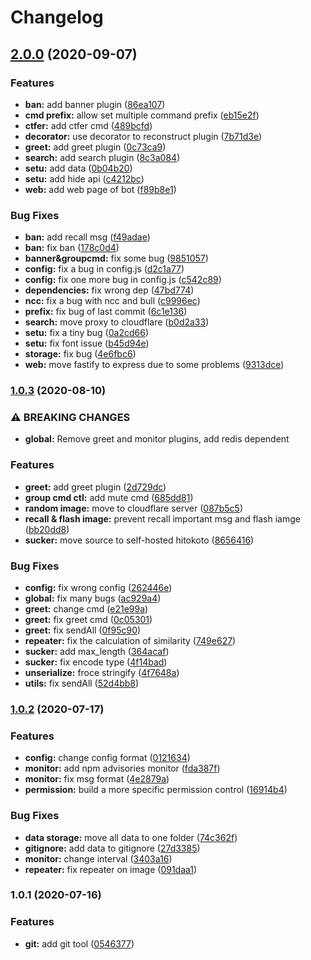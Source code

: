 # Changelog


## [2.0.0](https://github.com/Yoshino-s/buubot2/compare/v1.0.3...v2.0.0) (2020-09-07)


### Features

* **ban:** add banner plugin ([86ea107](https://github.com/Yoshino-s/buubot2/commit/86ea1074edc768c2fa78fe8f2bd157fd52d01e57))
* **cmd prefix:** allow set multiple command prefix ([eb15e2f](https://github.com/Yoshino-s/buubot2/commit/eb15e2f04249ddaa0cf693890ff15b0c839ca4a9))
* **ctfer:** add ctfer cmd ([489bcfd](https://github.com/Yoshino-s/buubot2/commit/489bcfd15617b4fe12d5ee4ecab70703c49d83fa))
* **decorator:** use decorator to reconstruct plugin ([7b71d3e](https://github.com/Yoshino-s/buubot2/commit/7b71d3e162b0a473f87eb56ea626897755e15978))
* **greet:** add greet plugin ([0c73ca9](https://github.com/Yoshino-s/buubot2/commit/0c73ca9c4a7dfab40ddb399972b3a4a9671f459b))
* **search:** add search plugin ([8c3a084](https://github.com/Yoshino-s/buubot2/commit/8c3a0848d17ee980f553b43abbf7a750afe99250))
* **setu:** add data ([0b04b20](https://github.com/Yoshino-s/buubot2/commit/0b04b20501aa0ef2f44ae01410e635654f51f284))
* **setu:** add hide api ([c4212bc](https://github.com/Yoshino-s/buubot2/commit/c4212bc7b4bd274d871a9704f2cfaf0047a52e4a))
* **web:** add web page of bot ([f89b8e1](https://github.com/Yoshino-s/buubot2/commit/f89b8e1899cd41e7634e19bffd9bf10d8d7363a1))


### Bug Fixes

* **ban:** add recall msg ([f49adae](https://github.com/Yoshino-s/buubot2/commit/f49adaeb936edec1c6077c5cb51f4a04d2479f3b))
* **ban:** fix ban ([178c0d4](https://github.com/Yoshino-s/buubot2/commit/178c0d4f9586e5405578aa68b8e9ddd0343351df))
* **banner&groupcmd:** fix some bug ([9851057](https://github.com/Yoshino-s/buubot2/commit/9851057d5a4b308df9477e2bbff5ae8a1b7f335d))
* **config:** fix a bug in config.js ([d2c1a77](https://github.com/Yoshino-s/buubot2/commit/d2c1a77f537fe0c95a973a1f7f689a45cf95a10b))
* **config:** fix one more bug in config.js ([c542c89](https://github.com/Yoshino-s/buubot2/commit/c542c892cdd9dea13c24d6545e36ef6821c0f4c7))
* **dependencies:** fix wrong dep ([47bd774](https://github.com/Yoshino-s/buubot2/commit/47bd7748272b50b1795725d38f26a048865d190b))
* **ncc:** fix a bug with ncc and bull ([c9996ec](https://github.com/Yoshino-s/buubot2/commit/c9996eca5d832ac3fa098f5fcbb5a854e6edcd2d))
* **prefix:** fix bug of last commit ([6c1e136](https://github.com/Yoshino-s/buubot2/commit/6c1e13676663e3e041c6f9c61ad3c3155844abc5))
* **search:** move proxy to cloudflare ([b0d2a33](https://github.com/Yoshino-s/buubot2/commit/b0d2a33457fa1872792b1d42cb41bfaba8199e54))
* **setu:** fix a tiny bug ([0a2cd66](https://github.com/Yoshino-s/buubot2/commit/0a2cd668fa583ee4c38de67f7b12408ecda43975))
* **setu:** fix font issue ([b45d94e](https://github.com/Yoshino-s/buubot2/commit/b45d94e45cc0e656a5e15c497662879b26e854ac))
* **storage:** fix bug ([4e6fbc6](https://github.com/Yoshino-s/buubot2/commit/4e6fbc6300a24c84ae08000fe2cea59f83749782))
* **web:** move fastify to express due to some problems ([9313dce](https://github.com/Yoshino-s/buubot2/commit/9313dce625d5427ffeb6d1a89b38327dd6c9079d))

### [1.0.3](https://github.com/Yoshino-s/buubot2/compare/v1.0.2...v1.0.3) (2020-08-10)


### ⚠ BREAKING CHANGES

* **global:** Remove greet and monitor plugins, add redis dependent

### Features

* **greet:** add greet plugin ([2d729dc](https://github.com/Yoshino-s/buubot2/commit/2d729dc13dea59cc059ffc144f23945ca2b2b724))
* **group cmd ctl:** add mute cmd ([685dd81](https://github.com/Yoshino-s/buubot2/commit/685dd81cce1f3c5d8d813bcb5f2c2cf9b591901c))
* **random image:** move to cloudflare server ([087b5c5](https://github.com/Yoshino-s/buubot2/commit/087b5c5b118fc67e048c7c72204d3271d2627b34))
* **recall & flash image:** prevent recall important msg and flash iamge ([bb20dd8](https://github.com/Yoshino-s/buubot2/commit/bb20dd8e571fb050989865541d8c54dedfeb9d96))
* **sucker:** move source to self-hosted hitokoto ([8656416](https://github.com/Yoshino-s/buubot2/commit/865641699e7a6e1dbe37de122269c40f1d71bd24))


### Bug Fixes

* **config:** fix wrong config ([262446e](https://github.com/Yoshino-s/buubot2/commit/262446e03641382d1332663c1f107f7433f21934))
* **global:** fix many bugs ([ac929a4](https://github.com/Yoshino-s/buubot2/commit/ac929a48b7a5514875da2b350e460cb15a13ee2b))
* **greet:** change cmd ([e21e99a](https://github.com/Yoshino-s/buubot2/commit/e21e99a5866128b86f41f87c7f08805c26d7f7f5))
* **greet:** fix greet cmd ([0c05301](https://github.com/Yoshino-s/buubot2/commit/0c0530179e4918c8cab0367eb08106d24d526144))
* **greet:** fix sendAll ([0f95c90](https://github.com/Yoshino-s/buubot2/commit/0f95c900ce97d1f040d12d29b9b30888a9ded568))
* **repeater:** fix the calculation of similarity ([749e627](https://github.com/Yoshino-s/buubot2/commit/749e627509757ebfaa39b73bfa88033d317967f3))
* **sucker:** add max_length ([364acaf](https://github.com/Yoshino-s/buubot2/commit/364acaf8623ff22afb5c4cc850fc2056bb3fd843))
* **sucker:** fix encode type ([4f14bad](https://github.com/Yoshino-s/buubot2/commit/4f14badaf798faf7bbeef75655287030e07ab9b9))
* **unserialize:** froce stringify ([4f7648a](https://github.com/Yoshino-s/buubot2/commit/4f7648a9027444a39748befd473a90e89ae81d84))
* **utils:** fix sendAll ([52d4bb8](https://github.com/Yoshino-s/buubot2/commit/52d4bb8cc0ca1ea07b6742d22de440da7f5ff369))

### [1.0.2](https://github.com/Yoshino-s/buubot2/compare/v1.0.1...v1.0.2) (2020-07-17)


### Features

* **config:** change config format ([0121634](https://github.com/Yoshino-s/buubot2/commit/0121634596c96161c3f1bd030be11787b4060922))
* **monitor:** add npm advisories monitor ([fda387f](https://github.com/Yoshino-s/buubot2/commit/fda387f3dbd989580570cf5b4e6f51e86c760822))
* **monitor:** fix msg format ([4e2879a](https://github.com/Yoshino-s/buubot2/commit/4e2879a792d6c978d5961fcd371b268de9a41e5d))
* **permission:** build a more specific permission control ([16914b4](https://github.com/Yoshino-s/buubot2/commit/16914b42b83453473923f95adfc6dfbece155556))


### Bug Fixes

* **data storage:** move all data to one folder ([74c362f](https://github.com/Yoshino-s/buubot2/commit/74c362f4f793093f1c6a4a24465836605383f9e9))
* **gitignore:** add data to gitignore ([27d3385](https://github.com/Yoshino-s/buubot2/commit/27d3385d5cbf49ab8b6fa8ed202209675f672d3f))
* **monitor:** change interval ([3403a16](https://github.com/Yoshino-s/buubot2/commit/3403a16177a693561cb6724113628d97f9f5bb0d))
* **repeater:** fix repeater on image ([091daa1](https://github.com/Yoshino-s/buubot2/commit/091daa1fd18932f027abbf2373cd0fc4ae7fe173))

### 1.0.1 (2020-07-16)


### Features

* **git:** add git tool ([0546377](https://github.com/Yoshino-s/buubot2/commit/0546377d51f1558a9215cadb3c2d3b1a3c8e8835))
